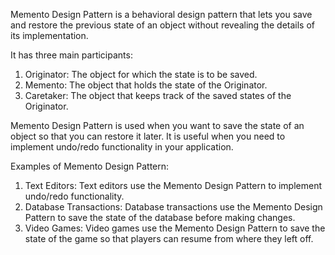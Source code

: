 Memento Design Pattern is a behavioral design pattern that lets you save and restore
the previous state of an object without revealing the details of its implementation.

It has three main participants:
1. Originator: The object for which the state is to be saved.
2. Memento: The object that holds the state of the Originator.
3. Caretaker: The object that keeps track of the saved states of the Originator.

Memento Design Pattern is used when you want to save the state of an object so that you can restore it later.
It is useful when you need to implement undo/redo functionality in your application.

Examples of Memento Design Pattern:
1. Text Editors: Text editors use the Memento Design Pattern to implement undo/redo functionality.
2. Database Transactions: Database transactions use the Memento Design Pattern to save the state of the database before making changes.
3. Video Games: Video games use the Memento Design Pattern to save the state of the game so that players can resume from where they left off.